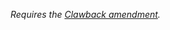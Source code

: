 _Requires the [Clawback amendment](https://github.com/XRPLF/XRPL-Standards/tree/master/XLS-0039-clawback)._
